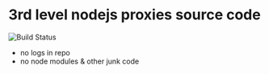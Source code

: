 # 3rd level nodejs proxies source code #

![Build Status](https://ci.catalogi.ru/buildStatus/icon?job=creepy-proxy-nodejs)

* no logs in repo
* no node modules & other junk code
